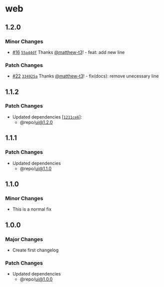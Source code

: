 # web

## 1.2.0

### Minor Changes

- [#16](https://github.com/matthew-t3/monorepo/pull/16) [`55a44df`](https://github.com/matthew-t3/monorepo/commit/55a44dfc43ac852639f1219aaa6e52a5a2eb0d1f) Thanks [@matthew-t3](https://github.com/matthew-t3)! - feat: add new line

### Patch Changes

- [#22](https://github.com/matthew-t3/monorepo/pull/22) [`334925a`](https://github.com/matthew-t3/monorepo/commit/334925ad267bff580260841963ac75c37d8c8782) Thanks [@matthew-t3](https://github.com/matthew-t3)! - fix(docs): remove unecessary line

## 1.1.2

### Patch Changes

- Updated dependencies [[`1211ce6`](https://github.com/matthew-t3/monorepo/commit/1211ce6afbc22056b3d68ce77395ca4ee8aec77e)]:
  - @repo/ui@1.2.0

## 1.1.1

### Patch Changes

- Updated dependencies
  - @repo/ui@1.1.0

## 1.1.0

### Minor Changes

- This is a normal fix

## 1.0.0

### Major Changes

- Create first changelog

### Patch Changes

- Updated dependencies
  - @repo/ui@1.0.0
